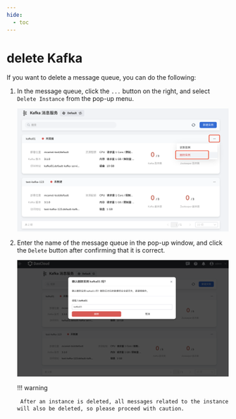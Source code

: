 ```yaml
---
hide:
  - toc
---
```


# delete Kafka

If you want to delete a message queue, you can do the following:

1. In the message queue, click the `...` button on the right, and select `Delete Instance` from the pop-up menu.

    ![](../images/delete01.png)

2. Enter the name of the message queue in the pop-up window, and click the `Delete` button after confirming that it is correct.

    ![](../images/delete02.png)

    !!! warning

        After an instance is deleted, all messages related to the instance will also be deleted, so please proceed with caution.